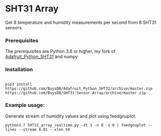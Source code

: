 # SHT31 Array

Get 8 temperature and humidity measurements per second from 8 SHT31 sensors.

### Prerequisites

The prerequisites are Python 3.6 or higher, my fork of [Adafruit_Python_SHT31](https://github.com/BuysDB/Adafruit_Python_SHT31) and numpy

### Installation
```

pip3 install https://github.com/BuysDB/Adafruit_Python_SHT31/archive/master.zip https://github.com/BuysDB/SHT31-Sensor-Array/archive/master.zip
```
### Example usage:
Generate stream of humidity values and plot using feedgnuplot:
```
python3.7 SHT31_array_realtime.py -dt 1 -n 8 -s 0 | feedgnuplot --lines --stream 0.01 --xlen 50
```
